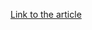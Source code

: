 [Link to the article](https://securityaffairs.com/179372/apt/apt42-impersonates-cyber-professionals-to-phish-israeli-academics-and-journalists.html)
